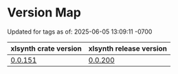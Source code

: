 # Version Map

Updated for tags as of: 2025-06-05 13:09:11 -0700

| xlsynth crate version                               | xlsynth release version                                             |
| --------------------------------------------------- | ------------------------------------------------------------------- |
| [0.0.151](https://crates.io/crates/xlsynth/0.0.151) | [0.0.200](https://github.com/xlsynth/xlsynth/releases/tag/v0.0.200) |
